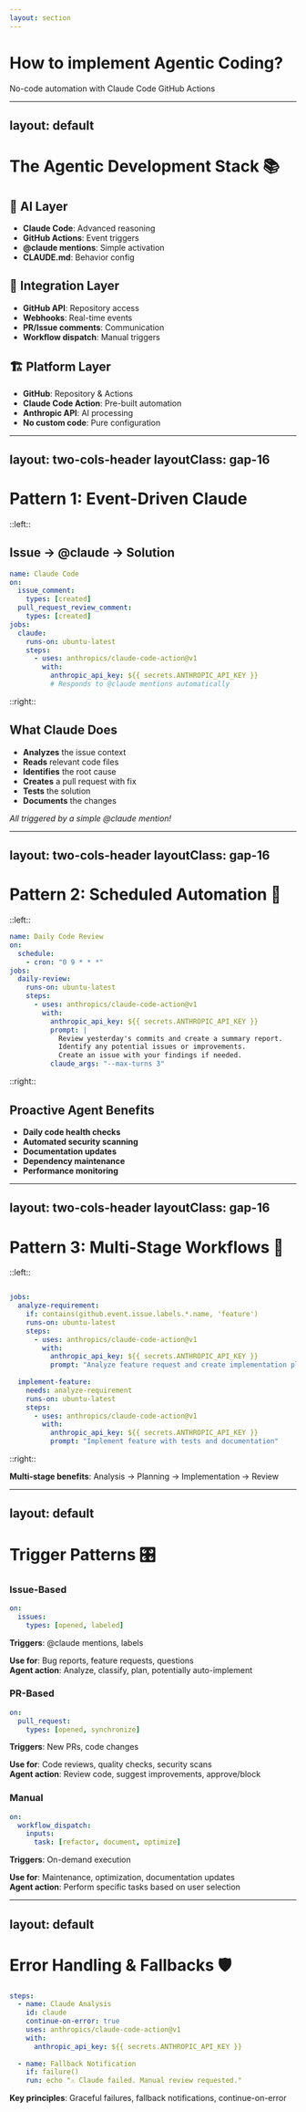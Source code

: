 ```yaml
---
layout: section
---
```


# How to implement Agentic Coding?

No-code automation with Claude Code GitHub Actions

---
layout: default
---

# The Agentic Development Stack 📚

<div class="grid grid-cols-3 gap-6">
<div>

## 🤖 AI Layer
- **Claude Code**: Advanced reasoning
- **GitHub Actions**: Event triggers
- **@claude mentions**: Simple activation
- **CLAUDE.md**: Behavior config

</div>
<div>

## 🔧 Integration Layer  
- **GitHub API**: Repository access
- **Webhooks**: Real-time events
- **PR/Issue comments**: Communication
- **Workflow dispatch**: Manual triggers

</div>
<div>

## 🏗️ Platform Layer
- **GitHub**: Repository & Actions
- **Claude Code Action**: Pre-built automation
- **Anthropic API**: AI processing
- **No custom code**: Pure configuration

</div>
</div>

---
layout: two-cols-header
layoutClass: gap-16
---

# Pattern 1: Event-Driven Claude

::left::

## Issue → @claude → Solution

```yaml
name: Claude Code
on:
  issue_comment:
    types: [created]
  pull_request_review_comment:
    types: [created]
jobs:
  claude:
    runs-on: ubuntu-latest
    steps:
      - uses: anthropics/claude-code-action@v1
        with:
          anthropic_api_key: ${{ secrets.ANTHROPIC_API_KEY }}
          # Responds to @claude mentions automatically
```

::right::

## What Claude Does
- **Analyzes** the issue context
- **Reads** relevant code files
- **Identifies** the root cause
- **Creates** a pull request with fix
- **Tests** the solution
- **Documents** the changes

*All triggered by a simple @claude mention!*

---
layout: two-cols-header
layoutClass: gap-16
---

# Pattern 2: Scheduled Automation 🔄

::left::

```yaml
name: Daily Code Review
on:
  schedule:
    - cron: "0 9 * * *"
jobs:
  daily-review:
    runs-on: ubuntu-latest
    steps:
      - uses: anthropics/claude-code-action@v1
        with:
          anthropic_api_key: ${{ secrets.ANTHROPIC_API_KEY }}
          prompt: |
            Review yesterday's commits and create a summary report.
            Identify any potential issues or improvements.
            Create an issue with your findings if needed.
          claude_args: "--max-turns 3"
```

::right::

## Proactive Agent Benefits
- **Daily code health checks**
- **Automated security scanning**  
- **Documentation updates**
- **Dependency maintenance**
- **Performance monitoring**

---
layout: two-cols-header
layoutClass: gap-16
---

# Pattern 3: Multi-Stage Workflows 🤝

::left::

```yaml

jobs:
  analyze-requirement:
    if: contains(github.event.issue.labels.*.name, 'feature')
    runs-on: ubuntu-latest
    steps:
      - uses: anthropics/claude-code-action@v1
        with:
          anthropic_api_key: ${{ secrets.ANTHROPIC_API_KEY }}
          prompt: "Analyze feature request and create implementation plan"
          
  implement-feature:
    needs: analyze-requirement
    runs-on: ubuntu-latest
    steps:
      - uses: anthropics/claude-code-action@v1
        with:
          anthropic_api_key: ${{ secrets.ANTHROPIC_API_KEY }}
          prompt: "Implement feature with tests and documentation"
```

::right::

**Multi-stage benefits**: Analysis → Planning → Implementation → Review

---
layout: default
---

# Trigger Patterns 🎛️

<div class="grid grid-cols-3 gap-4">
<div class="p-4 bg-blue-50 rounded-lg">

### Issue-Based 
```yaml
on:
  issues:
    types: [opened, labeled]
```

**Triggers**: @claude mentions, labels

**Use for**: Bug reports, feature requests, questions  
**Agent action**: Analyze, classify, plan, potentially auto-implement

</div>
<div class="p-4 bg-green-50 rounded-lg">

### PR-Based
```yaml
on:
  pull_request:
    types: [opened, synchronize]
```

**Triggers**: New PRs, code changes

**Use for**: Code reviews, quality checks, security scans  
**Agent action**: Review code, suggest improvements, approve/block

</div>
<div class="p-4 bg-purple-50 rounded-lg">

### Manual
```yaml
on:
  workflow_dispatch:
    inputs:
      task: [refactor, document, optimize]
```

**Triggers**: On-demand execution

**Use for**: Maintenance, optimization, documentation updates  
**Agent action**: Perform specific tasks based on user selection

</div>
</div>

---
layout: default
---

# Error Handling & Fallbacks 🛡️

```yaml
steps:
  - name: Claude Analysis
    id: claude
    continue-on-error: true
    uses: anthropics/claude-code-action@v1
    with:
      anthropic_api_key: ${{ secrets.ANTHROPIC_API_KEY }}
      
  - name: Fallback Notification
    if: failure()
    run: echo "⚠️ Claude failed. Manual review requested."
```

**Key principles**: Graceful failures, fallback notifications, continue-on-error